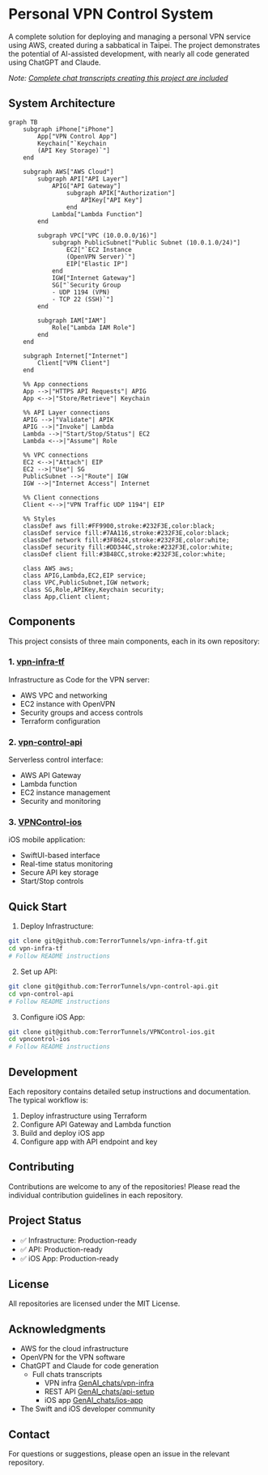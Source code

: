 # Personal VPN Control System

A complete solution for deploying and managing a personal VPN service using AWS, created during a sabbatical in Taipei. The project demonstrates the potential of AI-assisted development, with nearly all code generated using ChatGPT and Claude. 

*Note: [Complete chat transcripts creating this project are included](../GenAI_chats/README.md)*

## System Architecture

```mermaid
graph TB
    subgraph iPhone["iPhone"]
        App["VPN Control App"]
        Keychain["`Keychain
        (API Key Storage)`"]
    end

    subgraph AWS["AWS Cloud"]
        subgraph API["API Layer"]
            APIG["API Gateway"]
                subgraph APIK["Authorization"]
                    APIKey["API Key"]
                end
            Lambda["Lambda Function"]
        end
        
        subgraph VPC["VPC (10.0.0.0/16)"]
            subgraph PublicSubnet["Public Subnet (10.0.1.0/24)"]
                EC2["`EC2 Instance 
                (OpenVPN Server)`"]
                EIP["Elastic IP"]
            end
            IGW["Internet Gateway"]
            SG["`Security Group 
            - UDP 1194 (VPN) 
            - TCP 22 (SSH)`"]
        end
        
        subgraph IAM["IAM"]
            Role["Lambda IAM Role"]
        end
    end

    subgraph Internet["Internet"]
        Client["VPN Client"]
    end

    %% App connections
    App -->|"HTTPS API Requests"| APIG
    App <-->|"Store/Retrieve"| Keychain

    %% API Layer connections
    APIG -->|"Validate"| APIK
    APIG -->|"Invoke"| Lambda
    Lambda -->|"Start/Stop/Status"| EC2
    Lambda <-->|"Assume"| Role

    %% VPC connections
    EC2 <-->|"Attach"| EIP
    EC2 -->|"Use"| SG
    PublicSubnet -->|"Route"| IGW
    IGW -->|"Internet Access"| Internet

    %% Client connections
    Client <-->|"VPN Traffic UDP 1194"| EIP

    %% Styles
    classDef aws fill:#FF9900,stroke:#232F3E,color:black;
    classDef service fill:#7AA116,stroke:#232F3E,color:black;
    classDef network fill:#3F8624,stroke:#232F3E,color:white;
    classDef security fill:#DD344C,stroke:#232F3E,color:white;
    classDef client fill:#3B48CC,stroke:#232F3E,color:white;

    class AWS aws;
    class APIG,Lambda,EC2,EIP service;
    class VPC,PublicSubnet,IGW network;
    class SG,Role,APIKey,Keychain security;
    class App,Client client;
```
## Components

This project consists of three main components, each in its own repository:

### 1. [vpn-infra-tf](https://github.com/TerrorTunnels/vpn-infra-tf)
Infrastructure as Code for the VPN server:
- AWS VPC and networking
- EC2 instance with OpenVPN
- Security groups and access controls
- Terraform configuration

### 2. [vpn-control-api](https://github.com/TerrorTunnels/vpn-control-api)
Serverless control interface:
- AWS API Gateway
- Lambda function
- EC2 instance management
- Security and monitoring

### 3. [VPNControl-ios](https://github.com/TerrorTunnels/VPNControl-ios)
iOS mobile application:
- SwiftUI-based interface
- Real-time status monitoring
- Secure API key storage
- Start/Stop controls

## Quick Start

1. Deploy Infrastructure:
```bash
git clone git@github.com:TerrorTunnels/vpn-infra-tf.git
cd vpn-infra-tf
# Follow README instructions
```

2. Set up API:
```bash
git clone git@github.com:TerrorTunnels/vpn-control-api.git
cd vpn-control-api
# Follow README instructions
```

3. Configure iOS App:
```bash
git clone git@github.com:TerrorTunnels/VPNControl-ios.git
cd vpncontrol-ios
# Follow README instructions
```

## Development

Each repository contains detailed setup instructions and documentation. The typical workflow is:

1. Deploy infrastructure using Terraform
2. Configure API Gateway and Lambda function
3. Build and deploy iOS app
4. Configure app with API endpoint and key

## Contributing

Contributions are welcome to any of the repositories! Please read the individual contribution guidelines in each repository.

## Project Status

- ✅ Infrastructure: Production-ready
- ✅ API: Production-ready
- ✅ iOS App: Production-ready

## License

All repositories are licensed under the MIT License.

## Acknowledgments

- AWS for the cloud infrastructure
- OpenVPN for the VPN software
- ChatGPT and Claude for code generation
	- Full chats transcripts 
		- VPN infra [GenAI_chats/vpn-infra](../GenAI_chats/vpn-infra/AWS_VPN_ChatGPT.md)
		- REST API [GenAI_chats/api-setup](../GenAI_chats/api-setup/Serverless_API.md)
		- iOS app [GenAI_chats/ios-app](../GenAI_chats/ios-app/iOS_app.md)
- The Swift and iOS developer community

## Contact

For questions or suggestions, please open an issue in the relevant repository.
